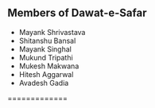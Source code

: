 ## Members of Dawat-e-Safar
* Mayank Shrivastava
* Shitanshu Bansal
* Mayank Singhal
* Mukund Tripathi
* Mukesh Makwana
* Hitesh Aggarwal
* Avadesh Gadia

=============
